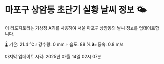 
# 마포구 상암동 초단기 실황 날씨 정보 🌤️

이 리포지토리는 기상청 API를 사용하여 서울 마포구 상암동의 날씨 정보를 업데이트합니다. 

🌡️ 기온: 21.4 ℃
💧 강수량: 0 mm
💦 습도: 88 %
🌬️ 풍속: 0.8 m/s

마지막 업데이트 시각: 2025년 09월 14일 02시 07분    

